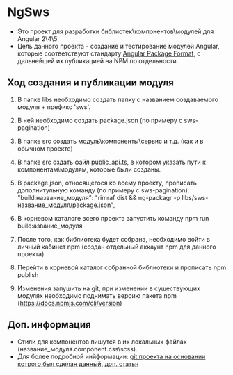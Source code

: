 # NgSws

* Это проект для разработки библиотек\компонентов\модулей для Angular 2\4\5
* Цель данного проекта - создание и тестирование модулей Angular, которые соответствуют стандарту [Angular Package Format](https://docs.google.com/document/d/1CZC2rcpxffTDfRDs6p1cfbmKNLA6x5O-NtkJglDaBVs/preview), с дальнейшей их публикацией на NPM по отдельности.

## Ход создания и публикации модуля
1. В папке libs необходимо создать папку с названием создаваемого модуля + префикс 'sws'.
2. В ней необходимо создать package.json (по примеру с sws-pagination)
3. В папке src создать модуль\компоненты\сервис и т.д. (как и в обычном проекте)
4. В папке src оздать файл public_api.ts, в котором указать пути к компонентам\модулям, которые были созданы.
5. В package.json, относящегося ко всему проекту, прописать дополнитульную команду (по примеру с sws-pagination): 
    "build:название_модуля": "rimraf dist && ng-packagr -p libs/sws-название_модуля/package.json",

6. В корневом каталоге всего проекта запустить команду npm run build:азвание_модуля
7. После того, как библиотека будет собрана, необходимо войти в личный кабинет npm (создан отдельный аккаунт npm для данного проекта)
8. Перейти в корневой каталог собранной библиотеки и прописать npm publish
9. Изменения запушить на git, при изменении в существующих модулях необходимо поднимать версию пакета npm (https://docs.npmjs.com/cli/version)

## Доп. информация

* Стили для компонентов пишутся в их локальных файлах (название_модуля.component.css\scss). 
* Для более подробной инйформации: [git проекта на основании котрого был сделан данный](https://github.com/dherges/ng-packagr), [доп. статья](https://medium.com/@nikolasleblanc/building-an-angular-4-component-library-with-the-angular-cli-and-ng-packagr-53b2ade0701e) 

## 
